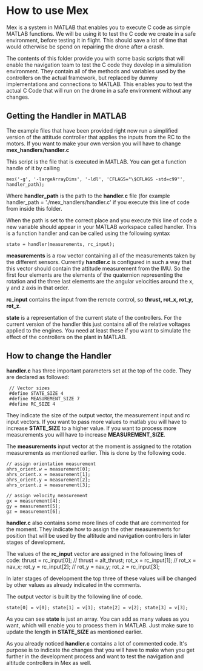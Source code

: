 # How to use Mex
Mex is a system in MATLAB that enables you to execute C code as simple MATLAB functions. We will be using it to test the C code we create in a safe environment, before testing it in flight. This should save a lot of time that would otherwise be spend on repairing the drone after a crash.

The contents of this folder provide you with some basic scripts that will enable the navigation team to test the C code they develop in a simulation environment. They contain all of the methods and variables used by the controllers on the actual framework, but replaced by dummy implementations and connections to MATLAB. This enables you to test the actual C Code that will run on the drone in a safe environment without any changes.

## Getting the Handler in MATLAB
The example files that have been provided right now run a simplified version of the attitude controller that applies the inputs from the RC to the motors. If you want to make your own version you will have to change **mex_handlers/handler.c**

This script is the file that is executed in MATLAB. You can get a function handle of it by calling

    mex('-g', '-largeArrayDims', '-ldl', 'CFLAGS="\$CFLAGS -std=c99"', handler_path);

Where **handler_path** is the path to the **handler.c** file (for example handler_path = './mex_handlers/handler.c' if you execute this line of code from inside this folder.

When the path is set to the correct place and you execute this line of code a new variable should appear in your MATLAB workspace called handler. This is a function handler and can be called using the following syntax

    state = handler(measurements, rc_input);

**measurements** is a row vector containing all of the measurements taken by the different sensors. Currently **handler.c** is configured in such a way that this vector should contain the attitude measurement from the IMU. So the first four elements are the elements of the quaternion representing the rotation and the three last elements are the angular velocities around the x, y and z axis in that order. 

**rc_input** contains the input from the remote control, so **thrust, rot_x, rot_y, rot_z**.

**state** is a representation of the current state of the controllers. For the current version of the handler this just contains all of the relative voltages applied to the engines. You need at least these if you want to simulate the effect of the controllers on the plant in MATLAB.

## How to change the Handler
**handler.c** has three important parameters set at the top of the code. They are declared as followed:

     // Vector sizes
     #define STATE_SIZE 4
     #define MEASUREMENT_SIZE 7
     #define RC_SIZE 4
They indicate the size of the output vector, the measurement input and rc input vectors. If you want to pass more values to matlab you will have to increase **STATE_SIZE** to a higher value. If you want to process more measurements you will have to increase **MEASUREMENT_SIZE**.

The **measurements** input vector at the moment is assigned to the rotation measurements as mentioned earlier. This is done by the following code.

    // assign orientation measurement
    ahrs_orient.w = measurement[0]; 
    ahrs_orient.x = measurement[1]; 
    ahrs_orient.y = measurement[2];
    ahrs_orient.z = measurement[3];
    
    // assign velocity measurement
    gx = measurement[4];
    gy = measurement[5];
    gz = measurement[6];

**handler.c** also contains some more lines of code that are commented for the moment. They indicate how to assign the other measurements for position that will be used by the altitude and navigation controllers in later stages of development.

The values of the **rc_input** vector are assigned in the following lines of code:
    thrust = rc_input[0]; // thrust = alt_thrust;
    rot_x = rc_input[1]; // rot_x = nav_x;
    rot_y = rc_input[2]; // rot_y = nav_y;
    rot_z = rc_input[3];
  
In later stages of development the top three of these values will be changed by other values as already indicated in the comments.

The output vector is built by the following line of code.

    state[0] = v[0]; state[1] = v[1]; state[2] = v[2]; state[3] = v[3];
As you can see **state** is just an array. You can add as many values as you want, which will enable you to process them in MATLAB. Just make sure to update the length in **STATE_SIZE** as mentioned earlier.

As you already noticed **handler.c** contains a lot of commented code. It's purpose is to indicate the changes that you will have to make when you get further in the development process and want to test the navigation and altitude controllers in Mex as well.